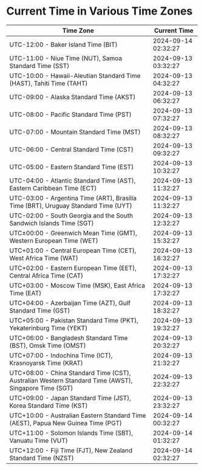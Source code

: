 # Current Time in Various Time Zones

| Time Zone | Current Time |
|-----------|--------------|
| UTC-12:00 - Baker Island Time (BIT) | 2024-09-14 02:32:27 |
| UTC-11:00 - Niue Time (NUT), Samoa Standard Time (SST) | 2024-09-13 03:32:27 |
| UTC-10:00 - Hawaii-Aleutian Standard Time (HAST), Tahiti Time (TAHT) | 2024-09-13 04:32:27 |
| UTC-09:00 - Alaska Standard Time (AKST) | 2024-09-13 06:32:27 |
| UTC-08:00 - Pacific Standard Time (PST) | 2024-09-13 07:32:27 |
| UTC-07:00 - Mountain Standard Time (MST) | 2024-09-13 08:32:27 |
| UTC-06:00 - Central Standard Time (CST) | 2024-09-13 09:32:27 |
| UTC-05:00 - Eastern Standard Time (EST) | 2024-09-13 10:32:27 |
| UTC-04:00 - Atlantic Standard Time (AST), Eastern Caribbean Time (ECT) | 2024-09-13 11:32:27 |
| UTC-03:00 - Argentina Time (ART), Brasília Time (BRT), Uruguay Standard Time (UYT) | 2024-09-13 11:32:27 |
| UTC-02:00 - South Georgia and the South Sandwich Islands Time (SGT) | 2024-09-13 12:32:27 |
| UTC±00:00 - Greenwich Mean Time (GMT), Western European Time (WET) | 2024-09-13 15:32:27 |
| UTC+01:00 - Central European Time (CET), West Africa Time (WAT) | 2024-09-13 16:32:27 |
| UTC+02:00 - Eastern European Time (EET), Central Africa Time (CAT) | 2024-09-13 17:32:27 |
| UTC+03:00 - Moscow Time (MSK), East Africa Time (EAT) | 2024-09-13 17:32:27 |
| UTC+04:00 - Azerbaijan Time (AZT), Gulf Standard Time (GST) | 2024-09-13 18:32:27 |
| UTC+05:00 - Pakistan Standard Time (PKT), Yekaterinburg Time (YEKT) | 2024-09-13 19:32:27 |
| UTC+06:00 - Bangladesh Standard Time (BST), Omsk Time (OMST) | 2024-09-13 20:32:27 |
| UTC+07:00 - Indochina Time (ICT), Krasnoyarsk Time (KRAT) | 2024-09-13 21:32:27 |
| UTC+08:00 - China Standard Time (CST), Australian Western Standard Time (AWST), Singapore Time (SGT) | 2024-09-13 22:32:27 |
| UTC+09:00 - Japan Standard Time (JST), Korea Standard Time (KST) | 2024-09-13 23:32:27 |
| UTC+10:00 - Australian Eastern Standard Time (AEST), Papua New Guinea Time (PGT) | 2024-09-14 00:32:27 |
| UTC+11:00 - Solomon Islands Time (SBT), Vanuatu Time (VUT) | 2024-09-14 01:32:27 |
| UTC+12:00 - Fiji Time (FJT), New Zealand Standard Time (NZST) | 2024-09-14 02:32:27 |
